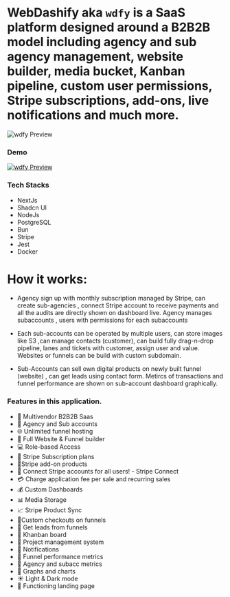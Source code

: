 # WebDashify aka `wdfy` is a SaaS platform designed around a B2B2B model including agency and sub agency management, website  builder, media bucket, Kanban pipeline, custom user permissions, Stripe subscriptions, add-ons, live notifications and much more.

![wdfy Preview](https://github.com/abdurrahman720/web_dashify/blob/main/public/assets/preview_wdfy.png?raw=true)

### Demo
[![wdfy Preview](https://img.youtube.com/vi/zvLdn8DpGxs/0.jpg)](https://www.youtube.com/watch?v=zvLdn8DpGxs)

### Tech Stacks
- NextJs
- Shadcn UI
- NodeJs
- PostgreSQL
- Bun
- Stripe
- Jest
- Docker



# How it works:
- Agency sign up with monthly subscription managed by Stripe, can create sub-agencies , connect Stripe account to receive payments and all the audits are directly shown on dashboard live. Agency manages subaccounts , users with permissions for each subaccounts 

- Each sub-accounts can be operated by multiple users, can store images like S3 ,can manage contacts (customer), can build fully drag-n-drop pipeline, lanes and tickets with customer, assign user and value. Websites or funnels can be build with custom subdomain.

- Sub-Accounts can sell own digital products on newly built funnel (website) , can get leads using contact form. Metircs of transactions and funnel performance are shown on sub-account dashboard graphically.



### Features in this application.
- 🤯 Multivendor B2B2B Saas
- 🏢 Agency and Sub accounts
- 🌐 Unlimited funnel hosting
- 🚀 Full Website & Funnel builder
- 💻 Role-based Access
- 🔄 Stripe Subscription plans
- 🛒Stripe add-on products
- 🔐 Connect Stripe accounts for all users! - Stripe Connect
- 💳 Charge application fee per sale and recurring sales
- 💰 Custom Dashboards
- 📊 Media Storage
- 📈 Stripe Product Sync
- 📌Custom checkouts on funnels
- 📢 Get leads from funnels
- 🎨 Khanban board
- 📂 Project management system
- 🔗 Notifications
- 📆 Funnel performance metrics
- 🧾 Agency and subacc metrics
- 🌙 Graphs and charts
- ☀️ Light & Dark mode
- 📄 Functioning landing page
